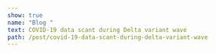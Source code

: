 ```yaml
---
show: true
name: "Blog "
text: COVID-19 data scant during Delta variant wave
path: /post/covid-19-data-scant-during-delta-variant-wave
---
```

